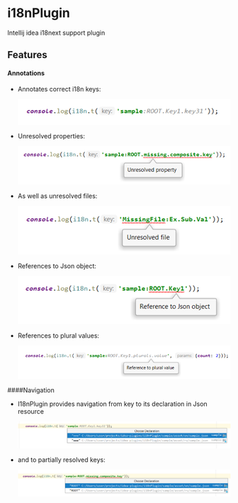 # i18nPlugin
Intellij idea i18next support plugin

## Features

 #### Annotations

- Annotates correct i18n keys:

    ![Simple annotation](docs/img/p1.png)
- Unresolved properties:

    ![Annotates unresolved part of the key](docs/img/p2.png)
- As well as unresolved files:

    ![Unresolved json file](docs/img/p3.png)
- References to Json object:

    ![Reference to Json object](docs/img/p4.png)
- References to plural values:

    ![Reference to plural value](docs/img/p5.png) 
    
 
 ####Navigation
 
- I18nPlugin provides navigation from key to its declaration in Json resource    

   ![Reference to plural value](docs/img/p6.png)
   
- and to partially resolved keys:

   ![Reference to plural value](docs/img/p7.png)

     
    
